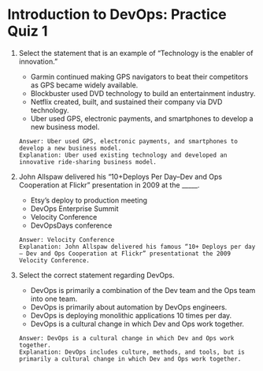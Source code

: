 # Introduction to DevOps: Practice Quiz 1

1. Select the statement that is an example of “Technology is the enabler of innovation.”
    - Garmin continued making GPS navigators to beat their competitors as GPS became widely available.
    - Blockbuster used DVD technology to build an entertainment industry.
    - Netflix created, built, and sustained their company via DVD technology.
    - Uber used GPS, electronic payments, and smartphones to develop a new business model.
    ```
    Answer: Uber used GPS, electronic payments, and smartphones to develop a new business model.
    Explanation: Uber used existing technology and developed an innovative ride-sharing business model.
    ```

2. John Allspaw delivered his “10+Deploys Per Day–Dev and Ops Cooperation at Flickr” presentation in 2009 at the _____.
    - Etsy’s deploy to production meeting
    - DevOps Enterprise Summit
    - Velocity Conference
    - DevOpsDays conference 
    ```
    Answer: Velocity Conference
    Explanation: John Allspaw delivered his famous “10+ Deploys per day – Dev and Ops Cooperation at Flickr” presentationat the 2009 Velocity Conference.
    ```

3. Select the correct statement regarding DevOps.
    - DevOps is primarily a combination of the Dev team and the Ops team into one team.
    - DevOps is primarily about automation by DevOps engineers.
    - DevOps is deploying monolithic applications 10 times per day.
    - DevOps is a cultural change in which Dev and Ops work together.
    ```
    Answer: DevOps is a cultural change in which Dev and Ops work together.
    Explanation: DevOps includes culture, methods, and tools, but is primarily a cultural change in which Dev and Ops work together.
    ```
